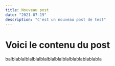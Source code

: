 ```yaml
---
title: Nouveau post
date: "2021-07-19"
description: "C'est un nouveau post de test"
---
```


# Voici le contenu du post

balblablalblalblalblalblalblalblalblablablablabla
